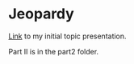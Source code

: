 # Jeopardy

[Link](https://docs.google.com/presentation/d/1bMFIpigoewiI5ePlb8CFE2ASV305AemANArS4GYD77k/edit?usp=sharing) to my initial topic presentation.

Part II is in the part2 folder.
